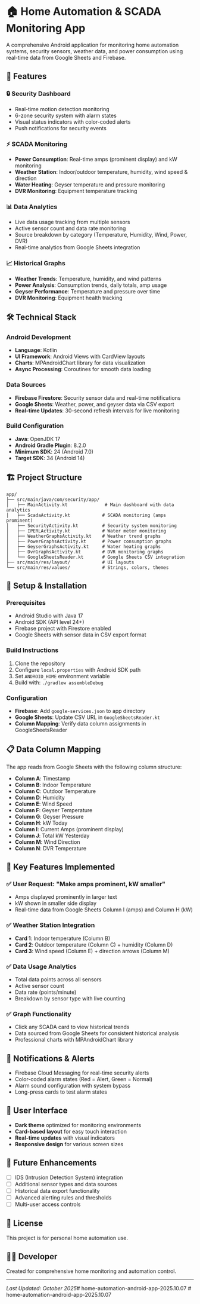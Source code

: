 # 🏠 Home Automation & SCADA Monitoring App

A comprehensive Android application for monitoring home automation systems, security sensors, weather data, and power consumption using real-time data from Google Sheets and Firebase.

## 📱 Features

### 🔒 Security Dashboard
- Real-time motion detection monitoring
- 6-zone security system with alarm states
- Visual status indicators with color-coded alerts
- Push notifications for security events

### ⚡ SCADA Monitoring
- **Power Consumption**: Real-time amps (prominent display) and kW monitoring
- **Weather Station**: Indoor/outdoor temperature, humidity, wind speed & direction
- **Water Heating**: Geyser temperature and pressure monitoring
- **DVR Monitoring**: Equipment temperature tracking

### 📊 Data Analytics
- Live data usage tracking from multiple sensors
- Active sensor count and data rate monitoring
- Source breakdown by category (Temperature, Humidity, Wind, Power, DVR)
- Real-time analytics from Google Sheets integration

### 📈 Historical Graphs
- **Weather Trends**: Temperature, humidity, and wind patterns
- **Power Analysis**: Consumption trends, daily totals, amp usage
- **Geyser Performance**: Temperature and pressure over time
- **DVR Monitoring**: Equipment health tracking

## 🛠 Technical Stack

### Android Development
- **Language**: Kotlin
- **UI Framework**: Android Views with CardView layouts
- **Charts**: MPAndroidChart library for data visualization
- **Async Processing**: Coroutines for smooth data loading

### Data Sources
- **Firebase Firestore**: Security sensor data and real-time notifications
- **Google Sheets**: Weather, power, and geyser data via CSV export
- **Real-time Updates**: 30-second refresh intervals for live monitoring

### Build Configuration
- **Java**: OpenJDK 17
- **Android Gradle Plugin**: 8.2.0
- **Minimum SDK**: 24 (Android 7.0)
- **Target SDK**: 34 (Android 14)

## 🏗 Project Structure

```
app/
├── src/main/java/com/security/app/
│   ├── MainActivity.kt              # Main dashboard with data analytics
│   ├── ScadaActivity.kt            # SCADA monitoring (amps prominent)
│   ├── SecurityActivity.kt         # Security system monitoring
│   ├── IPERLActivity.kt            # Water meter monitoring
│   ├── WeatherGraphsActivity.kt    # Weather trend graphs
│   ├── PowerGraphsActivity.kt      # Power consumption graphs
│   ├── GeyserGraphsActivity.kt     # Water heating graphs
│   ├── DvrGraphsActivity.kt        # DVR monitoring graphs
│   └── GoogleSheetsReader.kt       # Google Sheets CSV integration
├── src/main/res/layout/            # UI layouts
└── src/main/res/values/            # Strings, colors, themes
```

## 🔧 Setup & Installation

### Prerequisites
- Android Studio with Java 17
- Android SDK (API level 24+)
- Firebase project with Firestore enabled
- Google Sheets with sensor data in CSV export format

### Build Instructions
1. Clone the repository
2. Configure `local.properties` with Android SDK path
3. Set `ANDROID_HOME` environment variable
4. Build with: `./gradlew assembleDebug`

### Configuration
- **Firebase**: Add `google-services.json` to app directory
- **Google Sheets**: Update CSV URL in `GoogleSheetsReader.kt`
- **Column Mapping**: Verify data column assignments in GoogleSheetsReader

## 📋 Data Column Mapping

The app reads from Google Sheets with the following column structure:
- **Column A**: Timestamp
- **Column B**: Indoor Temperature
- **Column C**: Outdoor Temperature  
- **Column D**: Humidity
- **Column E**: Wind Speed
- **Column F**: Geyser Temperature
- **Column G**: Geyser Pressure
- **Column H**: kW Today
- **Column I**: Current Amps (prominent display)
- **Column J**: Total kW Yesterday
- **Column M**: Wind Direction
- **Column N**: DVR Temperature

## 🎯 Key Features Implemented

### ✅ User Request: "Make amps prominent, kW smaller"
- Amps displayed prominently in larger text
- kW shown in smaller side display
- Real-time data from Google Sheets Column I (amps) and Column H (kW)

### ✅ Weather Station Integration
- **Card 1**: Indoor temperature (Column B)
- **Card 2**: Outdoor temperature (Column C) + humidity (Column D)  
- **Card 3**: Wind speed (Column E) + direction arrows (Column M)

### ✅ Data Usage Analytics
- Total data points across all sensors
- Active sensor count
- Data rate (points/minute)
- Breakdown by sensor type with live counting

### ✅ Graph Functionality
- Click any SCADA card to view historical trends
- Data sourced from Google Sheets for consistent historical analysis
- Professional charts with MPAndroidChart library

## 🔔 Notifications & Alerts

- Firebase Cloud Messaging for real-time security alerts
- Color-coded alarm states (Red = Alert, Green = Normal)
- Alarm sound configuration with system bypass
- Long-press cards to test alarm states

## 📱 User Interface

- **Dark theme** optimized for monitoring environments
- **Card-based layout** for easy touch interaction
- **Real-time updates** with visual indicators
- **Responsive design** for various screen sizes

## 🚀 Future Enhancements

- [ ] IDS (Intrusion Detection System) integration
- [ ] Additional sensor types and data sources
- [ ] Historical data export functionality
- [ ] Advanced alerting rules and thresholds
- [ ] Multi-user access controls

## 📄 License

This project is for personal home automation use.

## 👨‍💻 Developer

Created for comprehensive home monitoring and automation control.

---
*Last Updated: October 2025*#   h o m e - a u t o m a t i o n - a n d r o i d - a p p - 2 0 2 5 . 1 0 . 0 7  
 #   h o m e - a u t o m a t i o n - a n d r o i d - a p p - 2 0 2 5 . 1 0 . 0 7  
 